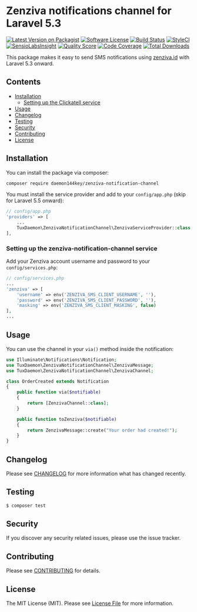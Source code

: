 # Zenziva notifications channel for Laravel 5.3

[![Latest Version on Packagist](https://img.shields.io/packagist/v/daemon144key/zenziva-notification-channel.svg?style=flat-square)](https://packagist.org/packages/daemon144key/zenziva-notification-channel)
[![Software License](https://img.shields.io/badge/license-MIT-brightgreen.svg?style=flat-square)](LICENSE.md)
[![Build Status](https://img.shields.io/travis/daemon144key/zenziva-notification-channel/master.svg?style=flat-square)](https://travis-ci.org/daemon144key/zenziva-notification-channel)
[![StyleCI](https://styleci.io/repos/65714964/shield)](https://styleci.io/repos/65714964)
[![SensioLabsInsight](https://img.shields.io/sensiolabs/i/853ee111-4bcf-4955-842c-dcd666da77a1.svg?style=flat-square)](https://insight.sensiolabs.com/projects/853ee111-4bcf-4955-842c-dcd666da77a1)
[![Quality Score](https://img.shields.io/scrutinizer/g/daemon144key/zenziva-notification-channel.svg?style=flat-square)](https://scrutinizer-ci.com/g/daemon144key/zenziva-notification-channel)
[![Code Coverage](https://img.shields.io/scrutinizer/coverage/g/daemon144key/zenziva-notification-channel/master.svg?style=flat-square)](https://scrutinizer-ci.com/g/daemon144key/zenziva-notification-channel/?branch=master)
[![Total Downloads](https://img.shields.io/packagist/dt/daemon144key/zenziva-notification-channel.svg?style=flat-square)](https://packagist.org/packages/daemon144key/zenziva-notification-channel)


This package makes it easy to send SMS notifications using [zenziva.id](http://www.zenziva.id/) with Laravel 5.3 onward.

## Contents

- [Installation](#installation)
    - [Setting up the Clickatell service](#setting-up-the-zenziva-notification-channel-service)
- [Usage](#usage)
- [Changelog](#changelog)
- [Testing](#testing)
- [Security](#security)
- [Contributing](#contributing)
- [License](#license)


## Installation

You can install the package via composer:

```bash
composer require daemon144key/zenziva-notification-channel
```

You must install the service provider and add to your `config/app.php` (skip for Laravel 5.5 onward):
```php
// config/app.php
'providers' => [
    ...
    TuxDaemon\ZenzivaNotificationChannel\ZenzivaServiceProvider::class,
],
```

### Setting up the zenziva-notification-channel service

Add your Zenziva account username and password to your `config/services.php`:

```php
// config/services.php
...
'zenziva' => [
    'username' => env('ZENZIVA_SMS_CLIENT_USERNAME', ''),
    'password' => env('ZENZIVA_SMS_CLIENT_PASSWORD', ''),
    'masking' => env('ZENZIVA_SMS_CLIENT_MASKING', false)
],
...
```

## Usage

You can use the channel in your `via()` method inside the notification:

```php
use Illuminate\Notifications\Notification;
use TuxDaemon\ZenzivaNotificationChannel\ZenzivaMessage;
use TuxDaemon\ZenzivaNotificationChannel\ZenzivaChannel;

class OrderCreated extends Notification
{
    public function via($notifiable)
    {
        return [ZenzivaChannel::class];
    }

    public function toZenziva($notifiable)
    {
        return ZenzivaMessage::create("Your order had created!");
    }
}
```

## Changelog

Please see [CHANGELOG](CHANGELOG.md) for more information what has changed recently.

## Testing

``` bash
$ composer test
```

## Security

If you discover any security related issues, please use the issue tracker.

## Contributing

Please see [CONTRIBUTING](CONTRIBUTING.md) for details.

## License

The MIT License (MIT). Please see [License File](LICENSE.md) for more information.
